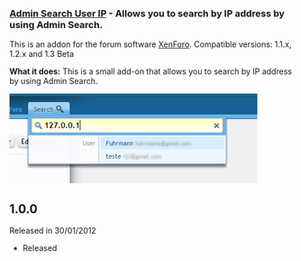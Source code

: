 ### [Admin Search User IP](http://xenforo.com/community/resources/admin-search-user-ip.88/) - Allows you to search by IP address by using Admin Search.

This is an addon for the forum software [XenForo](http://www.xenforo.com). Compatible versions: 1.1.x, 1.2.x and 1.3 Beta

<b>What it does:</b> This is a small add-on that allows you to search by IP address by using Admin Search.

![image](image.png)


## 1.0.0

Released in 30/01/2012

- Released
